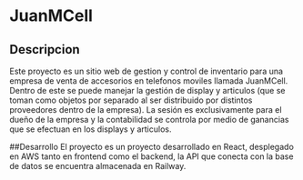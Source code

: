 # JuanMCell



## Descripcion

Este proyecto es un sitio web de gestion y control de inventario para una empresa de venta de accesorios en telefonos moviles llamada JuanMCell.
Dentro de este se puede manejar la gestión de display y articulos (que se toman como objetos por separado al ser distribuido por distintos proveedores dentro de la empresa).
La sesión es exclusivamente para el dueño de la empresa y la contabilidad se controla por medio de ganancias que se efectuan en los displays y articulos.

##Desarrollo
El proyecto es un proyecto desarrollado en React, desplegado en AWS tanto en frontend como el backend, la API que conecta con la base de datos se encuentra almacenada en Railway.
